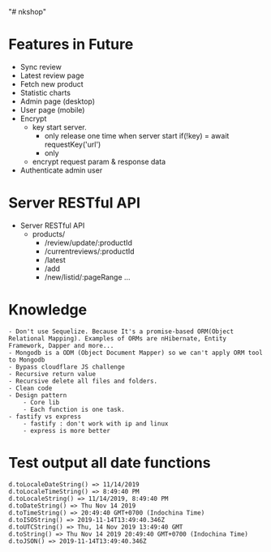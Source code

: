"# nkshop" 

# Features in Future
- Sync review
- Latest review page
- Fetch new product
- Statistic charts
- Admin page (desktop)
- User page (mobile)
- Encrypt 
    - key start server.
        - only release one time when server start 
            if(!key) = await requestKey('url')
        - only 
    - encrypt request param & response data
- Authenticate admin user

# Server RESTful API
- Server RESTful API
    - products/
        - /review/update/:productId
        - /currentreviews/:productId
        - /latest
        - /add
        - /new/listid/:pageRange
        ...

# Knowledge
    - Don't use Sequelize. Because It's a promise-based ORM(Object Relational Mapping). Examples of ORMs are nHibernate, Entity Framework, Dapper and more...
    - Mongodb is a ODM (Object Document Mapper) so we can't apply ORM tool to Mongodb
    - Bypass cloudflare JS challenge
    - Recursive return value
    - Recursive delete all files and folders.
    - Clean code 
    - Design pattern
        - Core lib
        - Each function is one task.
    - fastify vs express 
        - fastify : don't work with ip and linux 
        - express is more better

# Test output all date functions
    d.toLocaleDateString() => 11/14/2019
    d.toLocaleTimeString() => 8:49:40 PM
    d.toLocaleString() => 11/14/2019, 8:49:40 PM
    d.toDateString() => Thu Nov 14 2019
    d.toTimeString() => 20:49:40 GMT+0700 (Indochina Time)
    d.toISOString() => 2019-11-14T13:49:40.346Z
    d.toUTCString() => Thu, 14 Nov 2019 13:49:40 GMT
    d.toString() => Thu Nov 14 2019 20:49:40 GMT+0700 (Indochina Time)
    d.toJSON() => 2019-11-14T13:49:40.346Z